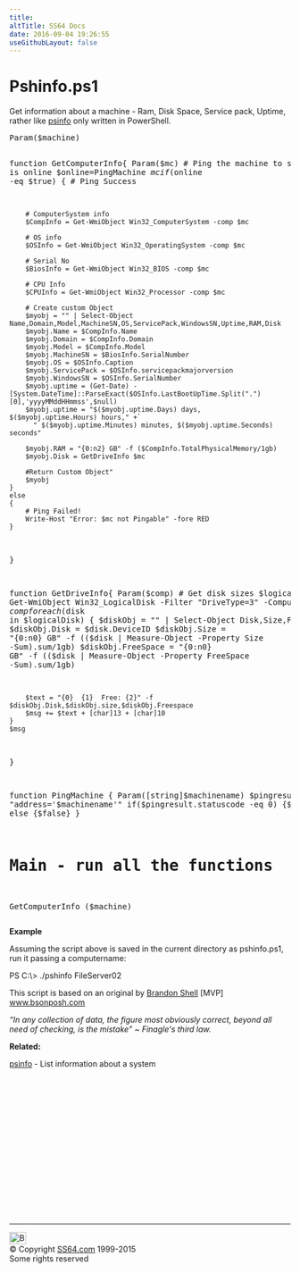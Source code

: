 ```yaml
---
title:
altTitle: SS64 Docs
date: 2016-09-04 19:26:55
useGithubLayout: false
---
```

<!-- #BeginLibraryItem "/Library/head_pssyntax.lbi" --><!-- #EndLibraryItem --><h1>Pshinfo.ps1</h1> 
<p>Get  information about a machine - Ram, Disk Space, Service pack, Uptime, rather like <a href="../nt/psinfo.html">psinfo</a> only written in PowerShell.</p>
<pre>Param($machine)

function GetComputerInfo{
    Param($mc)
    # Ping the machine to see if it is online
    $online=PingMachine $mc
    if ($online -eq $true)
    {
        # Ping Success

        # ComputerSystem info
        $CompInfo = Get-WmiObject Win32_ComputerSystem -comp $mc

        # OS info
        $OSInfo = Get-WmiObject Win32_OperatingSystem -comp $mc

        # Serial No
        $BiosInfo = Get-WmiObject Win32_BIOS -comp $mc

        # CPU Info
        $CPUInfo = Get-WmiObject Win32_Processor -comp $mc

        # Create custom Object
        $myobj = "" | Select-Object Name,Domain,Model,MachineSN,OS,ServicePack,WindowsSN,Uptime,RAM,Disk
        $myobj.Name = $CompInfo.Name
        $myobj.Domain = $CompInfo.Domain
        $myobj.Model = $CompInfo.Model
        $myobj.MachineSN = $BiosInfo.SerialNumber
        $myobj.OS = $OSInfo.Caption
        $myobj.ServicePack = $OSInfo.servicepackmajorversion
        $myobj.WindowsSN = $OSInfo.SerialNumber
        $myobj.uptime = (Get-Date) - [System.DateTime]::ParseExact($OSInfo.LastBootUpTime.Split(".")[0],'yyyyMMddHHmmss',$null)
        $myobj.uptime = "$($myobj.uptime.Days) days, $($myobj.uptime.Hours) hours," +`
          " $($myobj.uptime.Minutes) minutes, $($myobj.uptime.Seconds) seconds" 

        $myobj.RAM = "{0:n2} GB" -f ($CompInfo.TotalPhysicalMemory/1gb)
        $myobj.Disk = GetDriveInfo $mc

        #Return Custom Object"
        $myobj
    }
    else
    {
        # Ping Failed!
        Write-Host "Error: $mc not Pingable" -fore RED
    }
}

function GetDriveInfo{
    Param($comp)
    # Get disk sizes
    $logicalDisk = Get-WmiObject Win32_LogicalDisk -Filter "DriveType=3" -ComputerName $comp
    foreach($disk in $logicalDisk)
    {
        $diskObj = "" | Select-Object Disk,Size,FreeSpace
        $diskObj.Disk = $disk.DeviceID
        $diskObj.Size = "{0:n0} GB" -f (($disk | Measure-Object -Property Size -Sum).sum/1gb)
        $diskObj.FreeSpace = "{0:n0} GB" -f (($disk | Measure-Object -Property FreeSpace -Sum).sum/1gb)

        $text = "{0}  {1}  Free: {2}" -f $diskObj.Disk,$diskObj.size,$diskObj.Freespace
        $msg += $text + [char]13 + [char]10 
    }
    $msg
}

function PingMachine {
   Param([string]$machinename)
   $pingresult = Get-WmiObject win32_pingstatus -f "address='$machinename'"
   if($pingresult.statuscode -eq 0) {$true} else {$false}
}

# Main - run all the functions
GetComputerInfo ($machine) </pre>
<p>
  <b>Example</b></p>
<p>Assuming the script above is saved in the current directory as pshinfo.ps1, run it passing a computername:</p>
<p><span class="code">PS C:\&gt; ./pshinfo FileServer02 </span></p>
<p>This script is based on an original by <a href="https://groups.google.com/forum/#!original/microsoft.public.windows.powershell/UJLZYNWlVNA/4GUBHK4K0MAJ">Brandon Shell</a> [MVP] <a href="http://www.bsonposh.com/%20">www.bsonposh.com</a></p>
<p class="quote"><i>“In any collection of data, the figure most obviously correct, beyond all need of checking, is the mistake” ~ Finagle's third law. </i></p>
<p><b>Related:</b></p>
<p><a href="../nt/psinfo.html">psinfo</a> - List information about a system</p><!-- #BeginLibraryItem "/Library/foot_ps.lbi" --><p>
<!-- PowerShell300 -->
<ins class="adsbygoogle" style="display:inline-block;width:300px;height:250px" data-ad-client="ca-pub-6140977852749469" data-ad-slot="6253539900"></ins>
<script>
(adsbygoogle = window.adsbygoogle || []).push({});
</script></p>
<hr>
<div id="bl" class="footer"><a href="syntax-pshinfo.html#"><img src="../images/top.png" width="30" height="22" alt="Back to the Top"></a></div>
<div id="br" class="footer, tagline">© Copyright <a href="../index.html">SS64.com</a> 1999-2015<br>
Some rights reserved</div><!-- #EndLibraryItem -->

